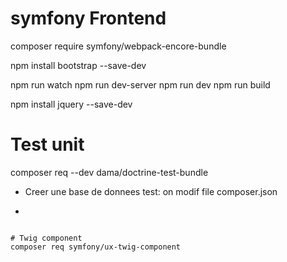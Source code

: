 # symfony Frontend

composer require symfony/webpack-encore-bundle

npm install bootstrap --save-dev

npm run watch
npm run dev-server
npm run dev
npm run build

npm install jquery --save-dev

# Test unit

composer req --dev dama/doctrine-test-bundle

- Creer une base de donnees test: on modif file composer.json
- ````

````

# Twig component
composer req symfony/ux-twig-component
